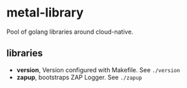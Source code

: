 # metal-library

Pool of golang libraries around cloud-native.

## libraries

- **version**, Version configured with Makefile. See `./version`
- **zapup**, bootstraps ZAP Logger. See `./zapup`
